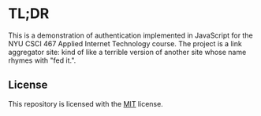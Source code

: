 <!-- README.md -->
<!-- Copyright (c) 2024 Ishan Pranav -->
<!-- Licensed under the MIT license. -->

# TL;DR

This is a demonstration of authentication implemented in JavaScript for the NYU
CSCI 467 Applied Internet Technology course. The project is a link aggregator
site: kind of like a terrible version of another site whose name rhymes with
"fed it.".

## License

This repository is licensed with the [MIT](LICENSE.txt) license.
